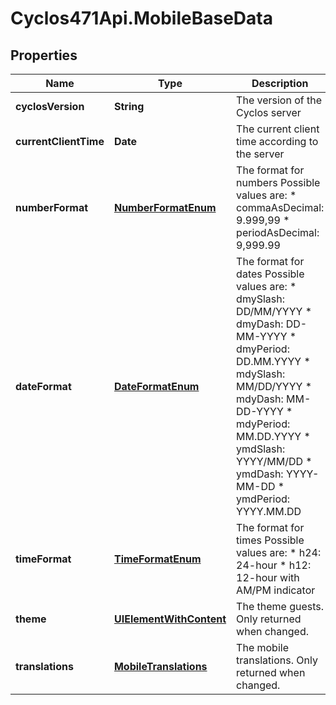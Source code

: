 # Cyclos471Api.MobileBaseData

## Properties
Name | Type | Description | Notes
------------ | ------------- | ------------- | -------------
**cyclosVersion** | **String** | The version of the Cyclos server | [optional] 
**currentClientTime** | **Date** | The current client time according to the server | [optional] 
**numberFormat** | [**NumberFormatEnum**](NumberFormatEnum.md) | The format for numbers Possible values are: * commaAsDecimal: 9.999,99 * periodAsDecimal: 9,999.99  | [optional] 
**dateFormat** | [**DateFormatEnum**](DateFormatEnum.md) | The format for dates Possible values are: * dmySlash: DD/MM/YYYY * dmyDash: DD-MM-YYYY * dmyPeriod: DD.MM.YYYY * mdySlash: MM/DD/YYYY * mdyDash: MM-DD-YYYY * mdyPeriod: MM.DD.YYYY * ymdSlash: YYYY/MM/DD * ymdDash: YYYY-MM-DD * ymdPeriod: YYYY.MM.DD  | [optional] 
**timeFormat** | [**TimeFormatEnum**](TimeFormatEnum.md) | The format for times Possible values are: * h24: 24-hour * h12: 12-hour with AM/PM indicator  | [optional] 
**theme** | [**UIElementWithContent**](UIElementWithContent.md) | The theme guests. Only returned when changed. | [optional] 
**translations** | [**MobileTranslations**](MobileTranslations.md) | The mobile translations. Only returned when changed. | [optional] 


